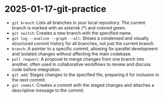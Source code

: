 # 2025-01-17-git-practice

- `git branch`: Lists all branches in your local repository. The current branch is marked with an asterisk (*) and colored green.
- `git switch`: Creates a new branch with the specified name.
- `git log --oneline --graph --all`: Shows a condensed and visually structured commit history for all branches, not just the current branch.
-  `branch`: A pointer to a specific commit, allowing for parallel development and isolated changes without affecting the main codebase.
- `pull request`: A proposal to merge changes from one branch into another, often used in collaborative workflows to review and discuss code before integration.
- `git add`: Stages changes to the specified file, preparing it for inclusion in the next commit.
- `git commit`: Creates a commit with the staged changes and attaches a descriptive message to the commit.